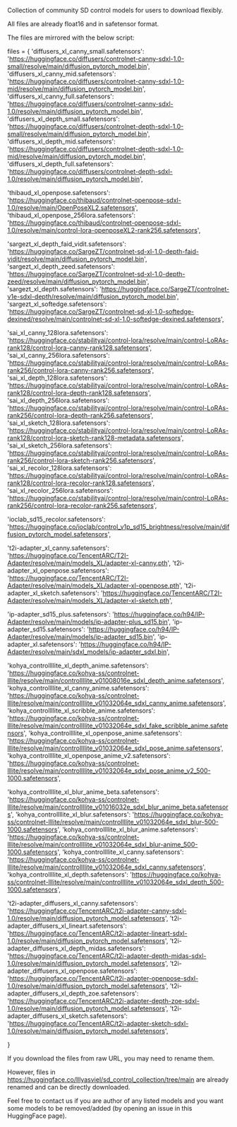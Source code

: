 Collection of community SD control models for users to download flexibly.

All files are already float16 and in safetensor format.



The files are mirrored with the below script:

files = {
'diffusers_xl_canny_small.safetensors': 'https://huggingface.co/diffusers/controlnet-canny-sdxl-1.0-small/resolve/main/diffusion_pytorch_model.bin',
'diffusers_xl_canny_mid.safetensors': 'https://huggingface.co/diffusers/controlnet-canny-sdxl-1.0-mid/resolve/main/diffusion_pytorch_model.bin',
'diffusers_xl_canny_full.safetensors': 'https://huggingface.co/diffusers/controlnet-canny-sdxl-1.0/resolve/main/diffusion_pytorch_model.bin',
'diffusers_xl_depth_small.safetensors': 'https://huggingface.co/diffusers/controlnet-depth-sdxl-1.0-small/resolve/main/diffusion_pytorch_model.bin',
'diffusers_xl_depth_mid.safetensors': 'https://huggingface.co/diffusers/controlnet-depth-sdxl-1.0-mid/resolve/main/diffusion_pytorch_model.bin',
'diffusers_xl_depth_full.safetensors': 'https://huggingface.co/diffusers/controlnet-depth-sdxl-1.0/resolve/main/diffusion_pytorch_model.bin',

'thibaud_xl_openpose.safetensors': 'https://huggingface.co/thibaud/controlnet-openpose-sdxl-1.0/resolve/main/OpenPoseXL2.safetensors',
'thibaud_xl_openpose_256lora.safetensors': 'https://huggingface.co/thibaud/controlnet-openpose-sdxl-1.0/resolve/main/control-lora-openposeXL2-rank256.safetensors',

'sargezt_xl_depth_faid_vidit.safetensors': 'https://huggingface.co/SargeZT/controlnet-sd-xl-1.0-depth-faid-vidit/resolve/main/diffusion_pytorch_model.bin',
'sargezt_xl_depth_zeed.safetensors': 'https://huggingface.co/SargeZT/controlnet-sd-xl-1.0-depth-zeed/resolve/main/diffusion_pytorch_model.bin',
'sargezt_xl_depth.safetensors': 'https://huggingface.co/SargeZT/controlnet-v1e-sdxl-depth/resolve/main/diffusion_pytorch_model.bin',
'sargezt_xl_softedge.safetensors': 'https://huggingface.co/SargeZT/controlnet-sd-xl-1.0-softedge-dexined/resolve/main/controlnet-sd-xl-1.0-softedge-dexined.safetensors',

'sai_xl_canny_128lora.safetensors': 'https://huggingface.co/stabilityai/control-lora/resolve/main/control-LoRAs-rank128/control-lora-canny-rank128.safetensors',
'sai_xl_canny_256lora.safetensors': 'https://huggingface.co/stabilityai/control-lora/resolve/main/control-LoRAs-rank256/control-lora-canny-rank256.safetensors',
'sai_xl_depth_128lora.safetensors': 'https://huggingface.co/stabilityai/control-lora/resolve/main/control-LoRAs-rank128/control-lora-depth-rank128.safetensors',
'sai_xl_depth_256lora.safetensors': 'https://huggingface.co/stabilityai/control-lora/resolve/main/control-LoRAs-rank256/control-lora-depth-rank256.safetensors',
'sai_xl_sketch_128lora.safetensors': 'https://huggingface.co/stabilityai/control-lora/resolve/main/control-LoRAs-rank128/control-lora-sketch-rank128-metadata.safetensors',
'sai_xl_sketch_256lora.safetensors': 'https://huggingface.co/stabilityai/control-lora/resolve/main/control-LoRAs-rank256/control-lora-sketch-rank256.safetensors',
'sai_xl_recolor_128lora.safetensors': 'https://huggingface.co/stabilityai/control-lora/resolve/main/control-LoRAs-rank128/control-lora-recolor-rank128.safetensors',
'sai_xl_recolor_256lora.safetensors': 'https://huggingface.co/stabilityai/control-lora/resolve/main/control-LoRAs-rank256/control-lora-recolor-rank256.safetensors',

'ioclab_sd15_recolor.safetensors': 'https://huggingface.co/ioclab/control_v1p_sd15_brightness/resolve/main/diffusion_pytorch_model.safetensors',

't2i-adapter_xl_canny.safetensors': 'https://huggingface.co/TencentARC/T2I-Adapter/resolve/main/models_XL/adapter-xl-canny.pth',
't2i-adapter_xl_openpose.safetensors': 'https://huggingface.co/TencentARC/T2I-Adapter/resolve/main/models_XL/adapter-xl-openpose.pth',
't2i-adapter_xl_sketch.safetensors': 'https://huggingface.co/TencentARC/T2I-Adapter/resolve/main/models_XL/adapter-xl-sketch.pth',

'ip-adapter_sd15_plus.safetensors': 'https://huggingface.co/h94/IP-Adapter/resolve/main/models/ip-adapter-plus_sd15.bin',
'ip-adapter_sd15.safetensors': 'https://huggingface.co/h94/IP-Adapter/resolve/main/models/ip-adapter_sd15.bin',
'ip-adapter_xl.safetensors': 'https://huggingface.co/h94/IP-Adapter/resolve/main/sdxl_models/ip-adapter_sdxl.bin',

'kohya_controllllite_xl_depth_anime.safetensors': 'https://huggingface.co/kohya-ss/controlnet-lllite/resolve/main/controllllite_v01008016e_sdxl_depth_anime.safetensors',
'kohya_controllllite_xl_canny_anime.safetensors': 'https://huggingface.co/kohya-ss/controlnet-lllite/resolve/main/controllllite_v01032064e_sdxl_canny_anime.safetensors',
'kohya_controllllite_xl_scribble_anime.safetensors': 'https://huggingface.co/kohya-ss/controlnet-lllite/resolve/main/controllllite_v01032064e_sdxl_fake_scribble_anime.safetensors',
'kohya_controllllite_xl_openpose_anime.safetensors': 'https://huggingface.co/kohya-ss/controlnet-lllite/resolve/main/controllllite_v01032064e_sdxl_pose_anime.safetensors',
'kohya_controllllite_xl_openpose_anime_v2.safetensors': 'https://huggingface.co/kohya-ss/controlnet-lllite/resolve/main/controllllite_v01032064e_sdxl_pose_anime_v2_500-1000.safetensors',

'kohya_controllllite_xl_blur_anime_beta.safetensors': 'https://huggingface.co/kohya-ss/controlnet-lllite/resolve/main/controllllite_v01016032e_sdxl_blur_anime_beta.safetensors',
'kohya_controllllite_xl_blur.safetensors': 'https://huggingface.co/kohya-ss/controlnet-lllite/resolve/main/controllllite_v01032064e_sdxl_blur-500-1000.safetensors',
'kohya_controllllite_xl_blur_anime.safetensors': 'https://huggingface.co/kohya-ss/controlnet-lllite/resolve/main/controllllite_v01032064e_sdxl_blur-anime_500-1000.safetensors',
'kohya_controllllite_xl_canny.safetensors': 'https://huggingface.co/kohya-ss/controlnet-lllite/resolve/main/controllllite_v01032064e_sdxl_canny.safetensors',
'kohya_controllllite_xl_depth.safetensors': 'https://huggingface.co/kohya-ss/controlnet-lllite/resolve/main/controllllite_v01032064e_sdxl_depth_500-1000.safetensors',

't2i-adapter_diffusers_xl_canny.safetensors': 'https://huggingface.co/TencentARC/t2i-adapter-canny-sdxl-1.0/resolve/main/diffusion_pytorch_model.safetensors',
't2i-adapter_diffusers_xl_lineart.safetensors': 'https://huggingface.co/TencentARC/t2i-adapter-lineart-sdxl-1.0/resolve/main/diffusion_pytorch_model.safetensors',
't2i-adapter_diffusers_xl_depth_midas.safetensors': 'https://huggingface.co/TencentARC/t2i-adapter-depth-midas-sdxl-1.0/resolve/main/diffusion_pytorch_model.safetensors',
't2i-adapter_diffusers_xl_openpose.safetensors': 'https://huggingface.co/TencentARC/t2i-adapter-openpose-sdxl-1.0/resolve/main/diffusion_pytorch_model.safetensors',
't2i-adapter_diffusers_xl_depth_zoe.safetensors': 'https://huggingface.co/TencentARC/t2i-adapter-depth-zoe-sdxl-1.0/resolve/main/diffusion_pytorch_model.safetensors',
't2i-adapter_diffusers_xl_sketch.safetensors': 'https://huggingface.co/TencentARC/t2i-adapter-sketch-sdxl-1.0/resolve/main/diffusion_pytorch_model.safetensors',

}

If you download the files from raw URL, you may need to rename them. 

However, files in https://huggingface.co/lllyasviel/sd_control_collection/tree/main are already renamed and can be directly downloaded.

Feel free to contact us if you are author of any listed models and you want some models to be removed/added (by opening an issue in this HuggingFace page).